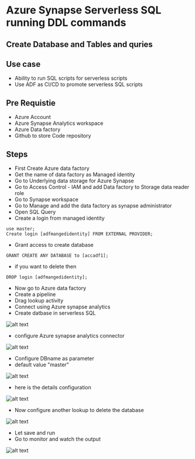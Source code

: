 # Azure Synapse Serverless SQL running DDL commands

## Create Database and Tables and quries

## Use case

- Ability to run SQL scripts for serverless scripts
- Use ADF as CI/CD to promote serverless SQL scripts

## Pre Requistie

- Azure Account
- Azure Synapse Analytics workspace
- Azure Data factory
- Github to store Code repository

## Steps

- First Create Azure data factory
- Get the name of data factory as Managed identity
- Go to Underlying data storage for Azure Synapse
- Go to Access Control - IAM and add Data factory to Storage data reader role
- Go to Synapse workspace
- Go to Manage and add the data factory as synapse administrator
- Open SQL Query
- Create a login from managed identity

```
use master;
Create login [adfmangedidentity] FROM EXTERNAL PROVIDER;
```

- Grant access to create database

```
GRANT CREATE ANY DATABASE to [accadf1];
```

- if you want to delete then

```
DROP login [adfmangedidentity];
```

- Now go to Azure data factory
- Create a pipeline
- Drag lookup activity
- Connect using Azure synapse analytics
- Create datbase in serverless SQL

![alt text](https://github.com/balakreshnan/Samples2021/blob/main/Images/svrddladf1.jpg "Service Health")

- configure Azure synapse analytics connector

![alt text](https://github.com/balakreshnan/Samples2021/blob/main/Images/svrddladf2.jpg "Service Health")

- Configure DBname as parameter
- default value "master"

![alt text](https://github.com/balakreshnan/Samples2021/blob/main/Images/svrddladf3.jpg "Service Health")

- here is the details configuration

![alt text](https://github.com/balakreshnan/Samples2021/blob/main/Images/svrddladf4.jpg "Service Health")

- Now configure another lookup to delete the database

![alt text](https://github.com/balakreshnan/Samples2021/blob/main/Images/svrddladf5.jpg "Service Health")

- Let save and run
- Go to monitor and watch the output

![alt text](https://github.com/balakreshnan/Samples2021/blob/main/Images/svrddladf6.jpg "Service Health")